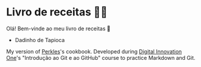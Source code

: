 # Livro de receitas :woman_cook:

Olá! Bem-vinde ao meu livro de receitas :wave:

- Dadinho de Tapioca

My version of [Perkles](https://github.com/Perkles)'s cookbook. Developed during [Digital Innovation One](https://digitalinnovation.one/ "DIO")'s "Introdução ao Git e ao GitHub" course to practice Markdown and Git.
